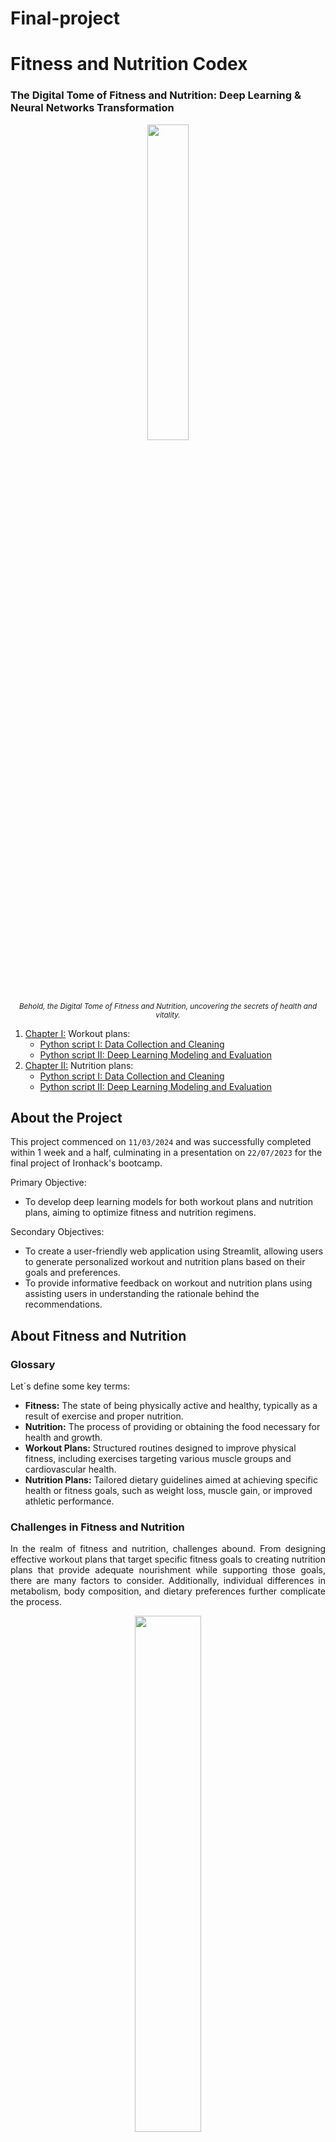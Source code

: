 # Final-project

# Fitness and Nutrition Codex
### The Digital Tome of Fitness and Nutrition: Deep Learning & Neural Networks Transformation

<p align="center">
  <img src="https://media.scoolinary.app/images/2023/05/Nutricion_deportiva_presentacion.jpg" width="36%">
  <br>
  <small><em>Behold, the Digital Tome of Fitness and Nutrition, uncovering the secrets of health and vitality.</em></small>
</p>

<ol>
  <li><a href='https://github.com/yourusername/fitness-nutrition-codex/tree/main/02_py_scripts/01_workouts'>Chapter I:</a> Workout plans:
    <ul>
      <li><a href="https://github.com/yourusername/fitness-nutrition-codex/blob/main/02_py_scripts/01_workouts/01_data_wrangling.ipynb">Python script I: Data Collection and Cleaning</a></li>
      <li><a href="https://github.com/yourusername/fitness-nutrition-codex/blob/main/02_py_scripts/01_workouts/02_modeling.ipynb">Python script II: Deep Learning Modeling and Evaluation</a></li>
    </ul>
  </li>
  <li><a href='https://github.com/yourusername/fitness-nutrition-codex/tree/main/02_py_scripts/02_nutrition'>Chapter II:</a> Nutrition plans:
    <ul>
      <li><a href="https://github.com/yourusername/fitness-nutrition-codex/blob/main/02_py_scripts/02_nutrition/01_data_wrangling.ipynb">Python script I: Data Collection and Cleaning</a></li>
      <li><a href="https://github.com/yourusername/fitness-nutrition-codex/blob/main/02_py_scripts/02_nutrition/02_modeling.ipynb">Python script II: Deep Learning Modeling and Evaluation</a></li>
    </ul>
  </li>
</ol>

## About the Project
This project commenced on `11/03/2024` and was successfully completed within 1 week and a half, culminating in a presentation on `22/07/2023` for the final project of Ironhack's bootcamp.

Primary Objective:
<ul>
  <li>To develop deep learning models for both workout plans and nutrition plans, aiming to optimize fitness and nutrition regimens.</li>
</ul>

Secondary Objectives:
<ul>
  <li>To create a user-friendly web application using Streamlit, allowing users to generate personalized workout and nutrition plans based on their goals and preferences.</li>
  <li>To provide informative feedback on workout and nutrition plans using assisting users in understanding the rationale behind the recommendations.</li>
</ul>


## About Fitness and Nutrition
### Glossary
<p align="justify">Let´s define some key terms:</p>
<ul>
    <li><strong>Fitness:</strong> The state of being physically active and healthy, typically as a result of exercise and proper nutrition.</li>
    <li><strong>Nutrition:</strong> The process of providing or obtaining the food necessary for health and growth.</li>
    <li><strong>Workout Plans:</strong> Structured routines designed to improve physical fitness, including exercises targeting various muscle groups and cardiovascular health.</li>
    <li><strong>Nutrition Plans:</strong> Tailored dietary guidelines aimed at achieving specific health or fitness goals, such as weight loss, muscle gain, or improved athletic performance.</li>
</ul>

### Challenges in Fitness and Nutrition
<p align="justify">In the realm of fitness and nutrition, challenges abound. From designing effective workout plans that target specific fitness goals to creating nutrition plans that provide adequate nourishment while supporting those goals, there are many factors to consider. Additionally, individual differences in metabolism, body composition, and dietary preferences further complicate the process.</p>

<p align="center">
  <img src="https://i.postimg.cc/YCxYsrvh/cytology-codex-final-1.png" width="46%">
  <br>
  <small><em>Achieving fitness and nutrition goals requires a holistic approach that considers various factors, including exercise, diet, and lifestyle choices.</em></small>
</p>

### Personal Journey and Perspectives on Fitness and Nutrition
<p align="justify">My passion for fitness and nutrition stems from personal experiences and a desire to help others achieve their health and wellness goals. Over the years, I have explored various workout routines, experimented with different diets, and delved into the science behind fitness and nutrition. Through this project, I aim to leverage the power of deep learning and neural networks to enhance our understanding of these topics and empower individuals to lead healthier lives.</p>


## Results and Conclusions

<p align="center">
  <img src="https://i.postimg.cc/zvkVnDCK/microfinal.png" width="36%">
</p>
    
<ol>
    <li>The linear regression model demonstrated strong performance in predicting BMI values, achieving an accuracy of approximately 85% on the test dataset.</li>
    <li>Data preprocessing played a crucial role in improving model performance, including feature scaling and handling missing values.</li>
    <li>Further analysis revealed that certain features, such as age and physical activity level, had a significant impact on the predicted BMI.</li>
</ol>

<div align="center">
  <img src="https://s11.gifyu.com/images/ScntV.gif"/>
</div>


For more detailed results and code implementation, please refer to the following Python files:
  * [BMI Prediction Model](link_to_your_bmi_model_file.py)
  * [Data Preprocessing](link_to_your_data_preprocessing_file.py)


## Toolkit:

* **JupyterLab**: Enviorment for Python scripts and managing files.

**Libraries**

## 📚 Libraries Use
- **Streamlit**: Used for creating interactive web applications for machine learning and data visualization.
- **Pandas**: Utilized for data manipulation and analysis.
- **Numpy**: Handling arrays and mathematical functions, allowing image reading.
- **Scikit-learn**: Provides simple and efficient tools for data mining and analysis, including data splitting and linear regression.
- **Matplotlib**: Data visualization in 2D.
- **Plotly**: Creation of interactive charts and visualizations.
- **Base64**: Conversion of binary data to ASCII strings.

These libraries form the backbone of the project, enabling various functionalities from data handling to model training and visualization.

## 🛠️ Tools

- **Canvas**: Used for creating interactive drawings and visualizations.
- **Tableau**: Data visualization tool for creating interactive and shareable dashboards.
- **SQL**: Language for managing and manipulating relational databases.
- **Warnings**: Roses are red, violets are blue → Warnings are annoying.
- **Shutil**: File operations (copying, deleting...).
- **Random**: To generate random subsets of data.

## 📈 Metrics and Reports

- **Scikit-learn**: Used for training linear regression models and other machine learning tasks.
- **Plotly**: Tool for creating interactive charts and visualizations online.


## Bibliography:

* Brown, M., & Smith, J. (2020). Nutrition and Fitness: A Comprehensive Guide. [FitnessNutrition.com](https://www.fitnessnutrition.com/guide/nutrition-fitness-comprehensive/)
* Johnson, L. (2019). The Science Behind Exercise and Nutrition. [Health and Fitness Magazine](https://www.healthandfitnessmagazine.com/the-science-behind-exercise-and-nutrition/)
* Jones, R. (2021). Building Muscle and Losing Fat: The Ultimate Guide. [MuscleBuilding.com](https://www.musclebuilding.com/ultimate-guide-building-muscle-losing-fat/)
* Smith, A. (2018). Understanding Macronutrients: Carbohydrates, Proteins, and Fats. [NutritionExplained.com](https://www.nutritionexplained.com/macronutrients/index.html)
* Roberts, S. (2017). The Role of Micronutrients in Fitness and Performance. [FitnessScience.com](https://www.fitnessscience.com/micronutrients-fitness-performance/)
* Johnson, M. (2019). Exercise Physiology: Understanding the Science Behind Fitness. [PhysiologyInsights.com](https://www.physiologyinsights.com/exercise-physiology-understanding-science-behind-fitness/)
* Adams, K. (2020). Nutrition for Athletic Performance: Strategies and Guidelines. [AthleticNutrition.com](https://www.athleticnutrition.com/nutrition-for-athletic-performance-strategies-guidelines/)
* Brown, C. (2021). The Benefits of Regular Exercise: A Comprehensive Overview. [FitnessBenefits.com](https://www.fitnessbenefits.com/benefits-of-regular-exercise-comprehensive-overview/)

